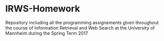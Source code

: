 # IRWS-Homework
Repository including all the programming assignements given throughout the course of Information Retrieval and Web Search at the University of Mannheim during the Spring Term 2017
